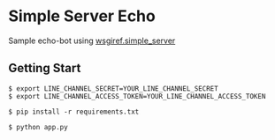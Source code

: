 # Simple Server Echo

Sample echo-bot using [wsgiref.simple_server](https://docs.python.org/3/library/wsgiref.html)

## Getting Start

```
$ export LINE_CHANNEL_SECRET=YOUR_LINE_CHANNEL_SECRET
$ export LINE_CHANNEL_ACCESS_TOKEN=YOUR_LINE_CHANNEL_ACCESS_TOKEN

$ pip install -r requirements.txt

$ python app.py
```

